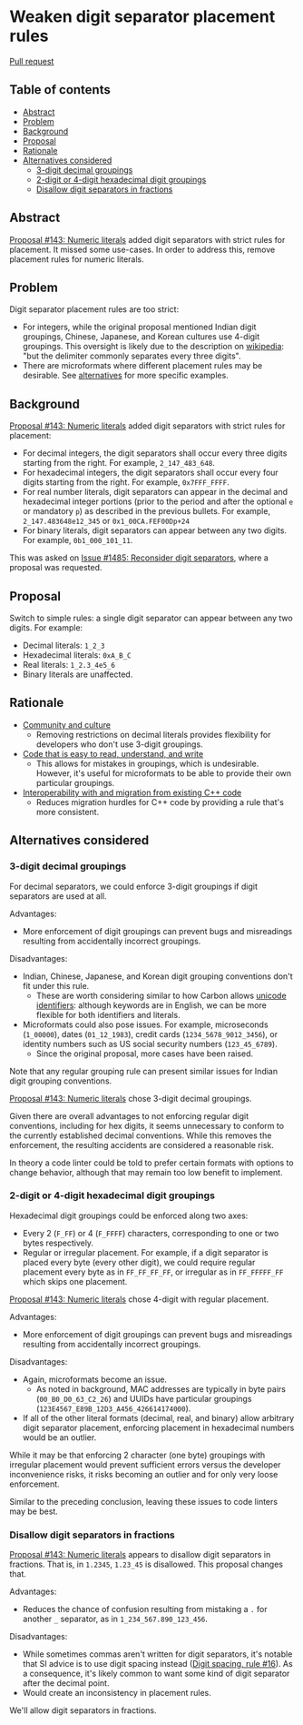 # Weaken digit separator placement rules

<!--
Part of the Carbon Language project, under the Apache License v2.0 with LLVM
Exceptions. See /LICENSE for license information.
SPDX-License-Identifier: Apache-2.0 WITH LLVM-exception
-->

[Pull request](https://github.com/carbon-language/carbon-lang/pull/1983)

<!-- toc -->

## Table of contents

-   [Abstract](#abstract)
-   [Problem](#problem)
-   [Background](#background)
-   [Proposal](#proposal)
-   [Rationale](#rationale)
-   [Alternatives considered](#alternatives-considered)
    -   [3-digit decimal groupings](#3-digit-decimal-groupings)
    -   [2-digit or 4-digit hexadecimal digit groupings](#2-digit-or-4-digit-hexadecimal-digit-groupings)
    -   [Disallow digit separators in fractions](#disallow-digit-separators-in-fractions)

<!-- tocstop -->

## Abstract

[Proposal #143: Numeric literals](/proposals/p0143.md) added digit separators
with strict rules for placement. It missed some use-cases. In order to address
this, remove placement rules for numeric literals.

## Problem

Digit separator placement rules are too strict:

-   For integers, while the original proposal mentioned Indian digit groupings,
    Chinese, Japanese, and Korean cultures use 4-digit groupings. This oversight
    is likely due to the description on
    [wikipedia](https://en.wikipedia.org/wiki/Decimal_separator#Digit_grouping):
    "but the delimiter commonly separates every three digits".
-   There are microformats where different placement rules may be desirable. See
    [alternatives](#alternatives-considered) for more specific examples.

## Background

[Proposal #143: Numeric literals](/proposals/p0143.md) added digit separators
with strict rules for placement:

-   For decimal integers, the digit separators shall occur every three digits
    starting from the right. For example, `2_147_483_648`.
-   For hexadecimal integers, the digit separators shall occur every four digits
    starting from the right. For example, `0x7FFF_FFFF`.
-   For real number literals, digit separators can appear in the decimal and
    hexadecimal integer portions (prior to the period and after the optional `e`
    or mandatory `p`) as described in the previous bullets. For example,
    `2_147.483648e12_345` or `0x1_00CA.FEF00Dp+24`
-   For binary literals, digit separators can appear between any two digits. For
    example, `0b1_000_101_11`.

This was asked on
[Issue #1485: Reconsider digit separators](https://github.com/carbon-language/carbon-lang/issues/1485),
where a proposal was requested.

## Proposal

Switch to simple rules: a single digit separator can appear between any two
digits. For example:

-   Decimal literals: `1_2_3`
-   Hexadecimal literals: `0xA_B_C`
-   Real literals: `1_2.3_4e5_6`
-   Binary literals are unaffected.

## Rationale

-   [Community and culture](/docs/project/goals.md#community-and-culture)
    -   Removing restrictions on decimal literals provides flexibility for
        developers who don't use 3-digit groupings.
-   [Code that is easy to read, understand, and write](/docs/project/goals.md#code-that-is-easy-to-read-understand-and-write)
    -   This allows for mistakes in groupings, which is undesirable. However,
        it's useful for microformats to be able to provide their own particular
        groupings.
-   [Interoperability with and migration from existing C++ code](/docs/project/goals.md#interoperability-with-and-migration-from-existing-c-code)
    -   Reduces migration hurdles for C++ code by providing a rule that's more
        consistent.

## Alternatives considered

### 3-digit decimal groupings

For decimal separators, we could enforce 3-digit groupings if digit separators
are used at all.

Advantages:

-   More enforcement of digit groupings can prevent bugs and misreadings
    resulting from accidentally incorrect groupings.

Disadvantages:

-   Indian, Chinese, Japanese, and Korean digit grouping conventions don't fit
    under this rule.
    -   These are worth considering similar to how Carbon allows
        [unicode identifiers](/docs/design/lexical_conventions/words.md):
        although keywords are in English, we can be more flexible for both
        identifiers and literals.
-   Microformats could also pose issues. For example, microseconds (`1_00000`),
    dates (`01_12_1983`), credit cards (`1234_5678_9012_3456`), or identity
    numbers such as US social security numbers (`123_45_6789`).
    -   Since the original proposal, more cases have been raised.

Note that any regular grouping rule can present similar issues for Indian digit
grouping conventions.

[Proposal #143: Numeric literals](/proposals/p0143.md) chose 3-digit decimal
groupings.

Given there are overall advantages to not enforcing regular digit conventions,
including for hex digits, it seems unnecessary to conform to the currently
established decimal conventions. While this removes the enforcement, the
resulting accidents are considered a reasonable risk.

In theory a code linter could be told to prefer certain formats with options to
change behavior, although that may remain too low benefit to implement.

### 2-digit or 4-digit hexadecimal digit groupings

Hexadecimal digit groupings could be enforced along two axes:

-   Every 2 (`F_FF`) or 4 (`F_FFFF`) characters, corresponding to one or two
    bytes respectively.
-   Regular or irregular placement. For example, if a digit separator is placed
    every byte (every other digit), we could require regular placement every
    byte as in `FF_FF_FF_FF`, or irregular as in `FF_FFFFF_FF` which skips one
    placement.

[Proposal #143: Numeric literals](/proposals/p0143.md) chose 4-digit with
regular placement.

Advantages:

-   More enforcement of digit groupings can prevent bugs and misreadings
    resulting from accidentally incorrect groupings.

Disadvantages:

-   Again, microformats become an issue.
    -   As noted in background, MAC addresses are typically in byte pairs
        (`00_B0_D0_63_C2_26`) and UUIDs have particular groupings
        (`123E4567_E89B_12D3_A456_426614174000`).
-   If all of the other literal formats (decimal, real, and binary) allow
    arbitrary digit separator placement, enforcing placement in hexadecimal
    numbers would be an outlier.

While it may be that enforcing 2 character (one byte) groupings with irregular
placement would prevent sufficient errors versus the developer inconvenience
risks, it risks becoming an outlier and for only very loose enforcement.

Similar to the preceding conclusion, leaving these issues to code linters may be
best.

### Disallow digit separators in fractions

[Proposal #143: Numeric literals](/proposals/p0143.md) appears to disallow digit
separators in fractions. That is, in `1.2345`, `1.23_45` is disallowed. This
proposal changes that.

Advantages:

-   Reduces the chance of confusion resulting from mistaking a `.` for another
    `_` separator, as in `1_234_567.890_123_456`.

Disadvantages:

-   While sometimes commas aren't written for digit separators, it's notable
    that SI advice is to use digit spacing instead
    ([Digit spacing, rule #16](https://physics.nist.gov/cuu/Units/checklist.html)).
    As a consequence, it's likely common to want some kind of digit separator
    after the decimal point.
-   Would create an inconsistency in placement rules.

We'll allow digit separators in fractions.
